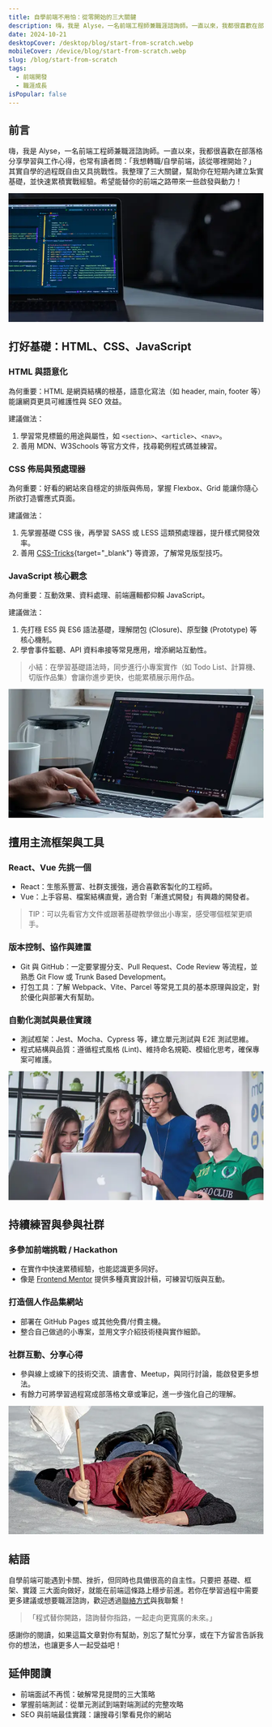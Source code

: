 ```yaml
---
title: 自學前端不用怕：從零開始的三大關鍵
description: 嗨，我是 Alyse，一名前端工程師兼職涯諮詢師。一直以來，我都很喜歡在部落格分享學習與工作心得，也常有讀者問：「我想轉職/自學前端，該從哪裡開始？」 其實自學的過程既自由又具挑戰性。我整理了三大關鍵，幫助你在短期內建立紮實基礎，並快速累積實戰經驗。希望能替你的前端之路帶來一些啟發與動力！
date: 2024-10-21
desktopCover: /desktop/blog/start-from-scratch.webp
mobileCover: /device/blog/start-from-scratch.webp
slug: /blog/start-from-scratch
tags:
  - 前端開發
  - 職涯成長
isPopular: false
---
```




## 前言

嗨，我是 Alyse，一名前端工程師兼職涯諮詢師。一直以來，我都很喜歡在部落格分享學習與工作心得，也常有讀者問：「我想轉職/自學前端，該從哪裡開始？」
其實自學的過程既自由又具挑戰性。我整理了三大關鍵，幫助你在短期內建立紮實基礎，並快速累積實戰經驗。希望能替你的前端之路帶來一些啟發與動力！



![前言圖片](/desktop/blog-content/content1.webp)


## 打好基礎：HTML、CSS、JavaScript



### HTML 與語意化

為何重要：HTML 是網頁結構的根基，語意化寫法（如 header, main, footer 等）能讓網頁更具可維護性與 SEO 效益。

建議做法：

1.  學習常見標籤的用途與屬性，如 `<section>`、`<article>`、`<nav>`。
2.  善用 MDN、W3Schools 等官方文件，找尋範例程式碼並練習。





### CSS 佈局與預處理器

為何重要：好看的網站來自穩定的排版與佈局，掌握 Flexbox、Grid 能讓你隨心所欲打造響應式頁面。

建議做法：

1. 先掌握基礎 CSS 後，再學習 SASS 或 LESS 這類預處理器，提升樣式開發效率。
2. 善用 [CSS-Tricks](https://css-tricks.com/){target="\_blank"} 等資源，了解常見版型技巧。





### JavaScript 核心觀念

為何重要：互動效果、資料處理、前端邏輯都仰賴 JavaScript。

建議做法：

1. 先打穩 ES5 與 ES6 語法基礎，理解閉包 (Closure)、原型鍊 (Prototype) 等核心機制。
2. 學會事件監聽、API 資料串接等常見應用，增添網站互動性。



> 小結：在學習基礎語法時，同步進行小專案實作（如 Todo List、計算機、切版作品集）會讓你進步更快，也能累積展示用作品。




![擅用主流框架與工具](/desktop/blog-content/content2.webp)


## 擅用主流框架與工具



### React、Vue 先挑一個

- React：生態系豐富、社群支援強，適合喜歡客製化的工程師。
- Vue：上手容易、檔案結構直覺，適合對「漸進式開發」有興趣的開發者。





> TIP：可以先看官方文件或跟著基礎教學做出小專案，感受哪個框架更順手。





### 版本控制、協作與建置

- Git 與 GitHub：一定要掌握分支、Pull Request、Code Review 等流程，並熟悉 Git Flow 或 Trunk Based Development。
- 打包工具：了解 Webpack、Vite、Parcel 等常見工具的基本原理與設定，對於優化與部署大有幫助。



### 自動化測試與最佳實踐

- 測試框架：Jest、Mocha、Cypress 等，建立單元測試與 E2E 測試思維。
- 程式結構與品質：遵循程式風格 (Lint)、維持命名規範、模組化思考，確保專案可維護。




![持續練習與參與社群](/desktop/blog-content/content3.webp)


## 持續練習與參與社群



### 多參加前端挑戰 / Hackathon

- 在實作中快速累積經驗，也能認識更多同好。
- 像是 [Frontend Mentor](https://www.frontendmentor.io/) 提供多種真實設計稿，可練習切版與互動。





### 打造個人作品集網站

- 部署在 GitHub Pages 或其他免費/付費主機。
- 整合自己做過的小專案，並用文字介紹技術棧與實作細節。





### 社群互動、分享心得

- 參與線上或線下的技術交流、讀書會、Meetup，與同行討論，能啟發更多想法。
- 有餘力可將學習過程寫成部落格文章或筆記，進一步強化自己的理解。






![結語](/desktop/blog-content/content4.webp)


## 結語



自學前端可能遇到卡關、挫折，但同時也具備很高的自主性。只要把 基礎、框架、實踐 三大面向做好，就能在前端這條路上穩步前進。若你在學習過程中需要更多建議或想要職涯諮詢，歡迎透過[聯絡方式](mailto:alysewang@hexschool.com)與我聯繫！





> 「程式替你開路，諮詢替你指路，一起走向更寬廣的未來。」



感謝你的閱讀，如果這篇文章對你有幫助，別忘了幫忙分享，或在下方留言告訴我你的想法，也讓更多人一起受益吧！



## 延伸閱讀

- 前端面試不再慌：破解常見提問的三大策略
- 掌握前端測試：從單元測試到端對端測試的完整攻略
- SEO 與前端最佳實踐：讓搜尋引擎看見你的網站
